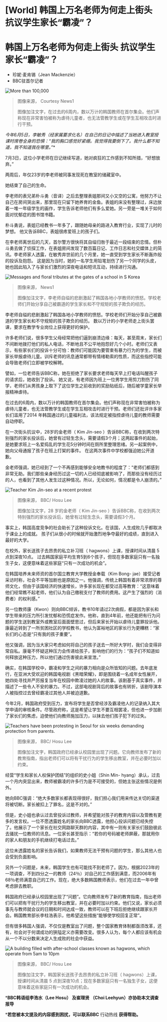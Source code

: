 # [World] 韩国上万名老师为何走上街头 抗议学生家长“霸凌”？

#  韩国上万名老师为何走上街头 抗议学生家长“霸凌”？

  * 珍妮·麦肯锡（Jean Mackenzie） 
  * BBC驻首尔记者 


![More than 100,000](_130978260_news1_02sep_protest_2.jpg)

> 图像来源，  Courtesy News1
>
> 图像加注文字，在过去的6周内，数以万计的韩国教师在首尔集会。他们声称现在非常害怕被称为虐待儿童者，也无法管教学生或在学生互相攻击时进行干预。

**今年6月5日，李敏秀*（经家属要求化名）在自己的日记中描述了当她进入教室授课时席卷全身的恐惧：“我的胸口感觉好紧绷。我觉得我要倒下了。我什么都不知道，我不知道我在哪里。”**

7月3日，这位小学老师在日记继续写道，她对疯狂的工作感到不知所措，“好想放弃。”

两周后，年仅23岁的李老师被同事发现死在教室的储藏室中。

她结束了自己的生命。

李老师的表兄弟朴斗勇（音译）之后去整理表姐那间又小又空的公寓，他努力不让自己在房间哭出来，那里现在只留下她养育的金鱼。表姐的床没有整理过，床边放着一堆一年级学生的画作，学生告诉老师他们有多么爱她。另一旁是一堆关于如何面对忧郁症的图书馆书籍。

朴斗勇说，表姐已经教书一年多了，跟随她母亲的路进入教育行业，实现了儿时的梦想。 他又告诉BBC，表姐很疼爱班上的孩子们。

在李老师离世后的几天，首尔警方很快将其自缢归咎于最近一段结束的恋情。但朴斗勇去做了侦探工作，在表姐房间发现了数百篇日记、工作日志和社交媒体上的简讯。李老师家人透露，在敏秀弃世前的几个月里，她一直受到学生家长不断轰炸般的投诉及抱怨。 这是因为当时，她的一名学生用铅笔划伤了另一个同学的头皮，她也因此陷入了与家长们激烈的深夜电话和短讯互动，持续进行沟通。

![Messages and floral tributes at the gates of a school in S Korea](_130945141_news1_school_memorial_1.jpg)

> 图像来源，  News1
>
> 图像加注文字，李老师自缢的悲剧激起了韩国各地小学教师的愤怒。学校老师们开始分享自己被霸道的学生家长和不守规矩的孩子欺负的经历。

李老师自缢的悲剧激起了韩国各地小学教师的愤怒。学校老师们开始分享自己被霸道的学生家长和不守规矩的孩子欺负的经历。 数以万计的小学老师走上街头罢课，要求在教学专业岗位上获得更好的保护。

许多老师们说，很多学生父母经常把他们逼到崩溃边缘：每天，甚至周末，家长们不间断地拨打他们的私人电话，不断地且不公平地抱怨好几个小时。老师们又表示，有些家长们的投诉十分可怕：教师们可能因为要管束有暴力行为的学生，而被家长举报虐待儿童。训斥老师的讯息通常都带有情绪勒索的性质，而这些指控可能会导致老师们立即被学校解聘。

譬如，一位老师告诉BBC称，她在拒绝了家长要求老师每天早上打电话叫醒孩子的请求后，她收到了投诉。 她又说，有老师因为班上一位男学生用剪刀割伤了同学，老师们从男孩身上取下了这位学生之前收到的奖励贴纸后，随后被学童家长举报精神虐待。

在过去的6周内，数以万计的韩国教师在首尔集会。他们声称现在非常害怕被称为虐待儿童者，也无法管教学生或在学生互相攻击时进行干预。老师们还批评许多家长们滥用了2014 年韩国通过的儿童福利法，该法规定被指控虐待儿童的教师需要自动停职。

在一次街头抗议中，28岁的金老师（ Kim Jin-seo ）告诉BBC称，在收到两次特别强烈的家长投诉后，她曾有过轻生念头，需要请假3个月；这两起事件的起始，是她要求班上一名爱捣乱的学生花5分钟时间在厕所里整理思绪。另一起案例中，她向父母通报了孩子在班上打架的事件。 在这两次事件中学校都强迫她公开道歉。

金老师强调，她已经到了一个不再感到能够安全地教书的程度了：“老师们都感到非常无助。我们那些亲身经历过这一切的人已经彻底被影响了，而那些没有经历过的人，也看到了其他人发生过这种情况。所以，无论如何，情况都是令人崩溃的。”

![Teacher Kim Jin-seo at a recent protest](_130945135_teacherjin-seo.jpg)

> 图像来源，  BBC/ Hosu Lee
>
> 图像加注文字，28 岁的金老师（ Kim Jin-seo ）告诉BBC称，在收到两次特别强烈的家长投诉后，她曾有过轻生念头，需要请假3个月。

事实上，韩国高度竞争的社会助长了这种投诉文化。在该国，人生成败几乎都取决于课业上的成就。 孩子们从很小的时候就开始激烈地争夺最好的成绩，直到进入最好的大学。

在校外，家长送孩子去昂贵的私立补习班（ hagwons）上课，授课时间从清晨 5 点到深夜10点。 过去韩国家庭平均生育5到6个孩子，但现在多数家庭只有一名独生子女，这便意味着这些家庭“只有一次成功的机会”。

在韩国培养未来师资的首尔国立教育大学教授金奉载（Kim Bong- jae）接受记者采访时称，社会不平等加剧也是原因之一。他强调，传统上韩国有着非常浓厚的尊师文化，但由于该国经济的快速增长，许多家长现在都受过高等教育：“这意味着他们经常瞧不起老师，他们认为自己缴税支付了教师的费用。这产生了强烈的（消费者）的权利感。”

另一位教师康（Kwon）则向BBC倾诉，教书10年请过2次病假，都是因为家长和学生带来的压力所引发忧郁和恐慌症发作。他称，直到4年前，他还能把有行为问题的学生送到教室外或教室后面面壁思过，但后来家长开始以虐待儿童罪投诉他。康最近转到了一所贫困社区的学校教书，他认为富裕地区的家长行为更糟糕：“家长们的心态是“只有我的孩子重要”。

他又强调，因为当大家只考虑如何将自己的孩子送去一所好大学时，我们会变得非常自私。康毫不怀疑这种压力会传递给孩子，影响他们的行为：“孩子们不知道如何释放这种压力，所以他们通过伤害彼此来宣泄。”

确实，在韩国学校中，霸凌和学生之间的暴力相向是众所皆知的问题。去年底发行，在亚洲大受欢迎的韩国电视剧《黑暗荣耀》，即是围绕着一名成年女性展开，她四处寻找并严厉报复当年在校园中欺凌过她的人的故事。该剧基于真实事件，并描述了一些令人不安的暴力。不过，这部电视剧背后的故事也有转折，该剧导演本人被指控过去曾经霸凌过其他人并被迫道歉。

今年2月，韩国政府受到压力，宣布将学生是否曾经涉及霸凌他人的记录纳入其大学申请的审核条件。尽管政府称，这是希望让学生不要互相罢凌，但也进一步加剧了家长们的焦虑，迫使他们向教师施加压力，以抹去他们孩子犯下的过失。

![Teachers have been protesting in Seoul for six weeks demanding protection from parents.](_130936885_thumbnailprotest.jpg)

> 图像来源，  BBC/ Hosu Lee
>
> 图像加注文字，韩国政府已经承认校园里出现了问题。它向教师发布了新的教育指南，指出老师们可以将有干扰行为的学生移出教室，并在必要时加以约束。

经营“学生和家长人权保护团结”的组织的史小姐（Shin Min- hyang）承认，过去一个月内突显出来，教师被霸凌的许多行为是不可接受的，但她主张这些情况是例外。

她向BBC强调：“绝大多数家长都表现得很好，我们担心我们用来传达关切的渠道将被切断。家长被扣上了罪名，这是不对的。”

但是，史小姐也承认过去曾投诉过教师，并希望能对孩子的教育内容以及管教有更多的发言权。一位不愿透露姓名的家长向BBC透露，他担心投诉问题已经失控了。他展示了一个家长在社交网路聊天群的内容，其中有一则有关家长们鼓励彼此去骚扰一位教师的讯息。一位家长甚至指示：“若你的号码被老师屏蔽，那就用你的家人和朋友的手机继续打电话过去。”

这位未透露姓名的家长告诉我们，如果教师无法干预有问题的学生，那么其他人也会受到负面影响。

另外一个问题是，未来，韩国学生也有可能找不到老师了。因为，根据2023年的一项调查，不到四分之一的教师（24％）对自己的工作感到满意，而2006年有68％老师满意自己的工作。现在，绝大多数韩国教师表示，他们在过去一年中曾考虑辞去教职。

韩国政府已经承认校园里出现了“问题”。它向教师发布了新的教育指南，指出老师们可以把有干扰行为的学生移出教室，并在必要时加以约束。他们又说，家长必须事先与教师就会议的日期和时间达成一致，教师可以在下班后拒绝继续跟家长开会。韩国教育部长李柱浩表示，他希望这些措施“能够使学校回复正常”。

但有很多韩国人强调，不仅仅是教室出了问题，整个国家教育体制都亟须改革，还有，社会对于何谓成功的狭隘定义亦需要改变。很多人认为，每个人都应该有机会从一个不以分数来决定人生成败的社会中获益。

![A building filled with after-school classes known as hagwons, which operate from 5am to 10pm](_130945143_hagwon_2.jpg)

> 图像来源，  BBC/ Hosu Lee
>
> 图像加注文字，韩国家长送孩子去昂贵的私立补习班（ hagwons）上课，授课时间从清晨 5 点到深夜10点；现在多数家庭只有一名独生子女，这便意味着这些家庭只有一次成功的机会。

***BBC韩语组李浩水（Lee Hosu） 及崔理贤 （Choi Leehyun）亦协助本文调查报导**

***若您被本文提及的内容感到困扰，可以联系BBC** 行动热线  **获得帮助。**


